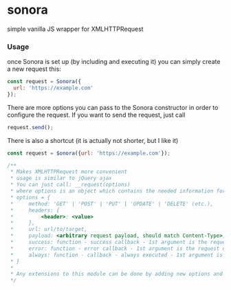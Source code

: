 # sonora
simple vanilla JS wrapper for XMLHTTPRequest

### Usage
once Sonora is set up (by including and executing it) you can simply create a new request this:
```javascript
const request = Sonora({
  url: 'https://example.com'
});
```
There are more options you can pass to the Sonora constructor in order to configure the request.
If you want to send the request, just call
```javascript
request.send();
```
There is also a shortcut (it is actually not shorter, but I like it)
```javascript
const request = $onora({url: 'https://example.com'});
```
```javascript
/**
 * Makes XMLHTTPRequest more convenient
 * usage is similar to jQuery ajax
 * You can just call: __request(options)
 * where options is an object which contains the needed information for the request
 * options = {
 *     method: 'GET' | 'POST' | 'PUT' | 'UPDATE' | 'DELETE' (etc.),
 *     headers: {
 *         <header>: <value>
 *     },
 *     url: url/to/target,
 *     payload: <arbitrary request payload, should match Content-Type>,
 *     success: function - success callback - 1st argument is the request object,
 *     error: function - error callback - 1st argument is the request object,
 *     always: function - callback - always executed - 1st argument is the request object
 * }
 *
 * Any extensions to this module can be done by adding new options and / or exposing more methods via the prototype API
 */
```
